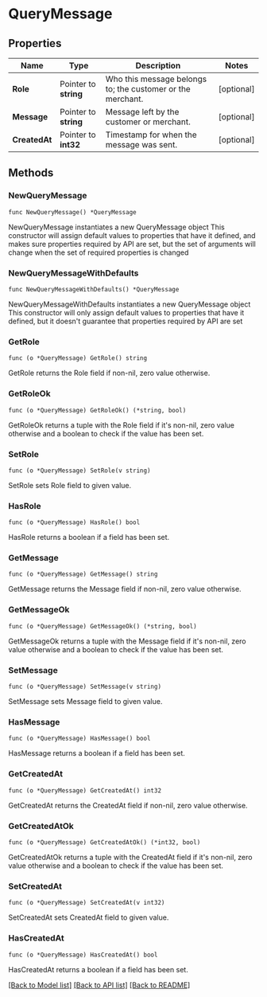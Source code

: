# QueryMessage

## Properties

Name | Type | Description | Notes
------------ | ------------- | ------------- | -------------
**Role** | Pointer to **string** | Who this message belongs to; the customer or the merchant. | [optional] 
**Message** | Pointer to **string** | Message left by the customer or merchant. | [optional] 
**CreatedAt** | Pointer to **int32** | Timestamp for when the message was sent. | [optional] 

## Methods

### NewQueryMessage

`func NewQueryMessage() *QueryMessage`

NewQueryMessage instantiates a new QueryMessage object
This constructor will assign default values to properties that have it defined,
and makes sure properties required by API are set, but the set of arguments
will change when the set of required properties is changed

### NewQueryMessageWithDefaults

`func NewQueryMessageWithDefaults() *QueryMessage`

NewQueryMessageWithDefaults instantiates a new QueryMessage object
This constructor will only assign default values to properties that have it defined,
but it doesn't guarantee that properties required by API are set

### GetRole

`func (o *QueryMessage) GetRole() string`

GetRole returns the Role field if non-nil, zero value otherwise.

### GetRoleOk

`func (o *QueryMessage) GetRoleOk() (*string, bool)`

GetRoleOk returns a tuple with the Role field if it's non-nil, zero value otherwise
and a boolean to check if the value has been set.

### SetRole

`func (o *QueryMessage) SetRole(v string)`

SetRole sets Role field to given value.

### HasRole

`func (o *QueryMessage) HasRole() bool`

HasRole returns a boolean if a field has been set.

### GetMessage

`func (o *QueryMessage) GetMessage() string`

GetMessage returns the Message field if non-nil, zero value otherwise.

### GetMessageOk

`func (o *QueryMessage) GetMessageOk() (*string, bool)`

GetMessageOk returns a tuple with the Message field if it's non-nil, zero value otherwise
and a boolean to check if the value has been set.

### SetMessage

`func (o *QueryMessage) SetMessage(v string)`

SetMessage sets Message field to given value.

### HasMessage

`func (o *QueryMessage) HasMessage() bool`

HasMessage returns a boolean if a field has been set.

### GetCreatedAt

`func (o *QueryMessage) GetCreatedAt() int32`

GetCreatedAt returns the CreatedAt field if non-nil, zero value otherwise.

### GetCreatedAtOk

`func (o *QueryMessage) GetCreatedAtOk() (*int32, bool)`

GetCreatedAtOk returns a tuple with the CreatedAt field if it's non-nil, zero value otherwise
and a boolean to check if the value has been set.

### SetCreatedAt

`func (o *QueryMessage) SetCreatedAt(v int32)`

SetCreatedAt sets CreatedAt field to given value.

### HasCreatedAt

`func (o *QueryMessage) HasCreatedAt() bool`

HasCreatedAt returns a boolean if a field has been set.


[[Back to Model list]](../README.md#documentation-for-models) [[Back to API list]](../README.md#documentation-for-api-endpoints) [[Back to README]](../README.md)


